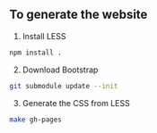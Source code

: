
## To generate the website

1. Install LESS

```bash
npm install .
```

2. Download Bootstrap

```bash
git submodule update --init
```

3. Generate the CSS from LESS

```bash
make gh-pages
```

